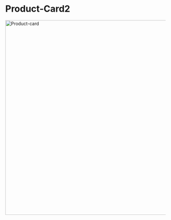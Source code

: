 # Product-Card2

<img width="613" alt="Product-card" src="https://github.com/HarshYadav0/Product-Card2/assets/91417647/3afee855-0969-4b50-9cb8-8d7dbd36f459">
